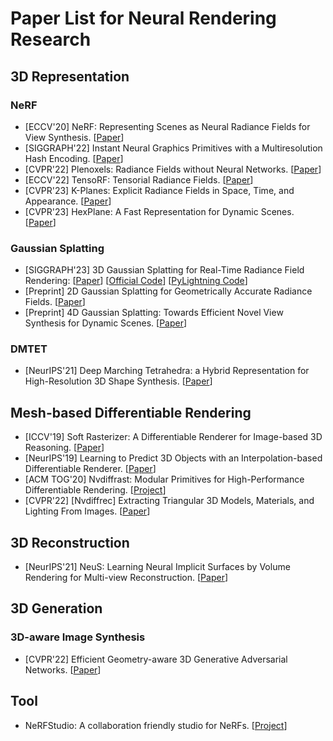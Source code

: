# Paper List for Neural Rendering Research
## 3D Representation
### NeRF
- [ECCV'20] NeRF: Representing Scenes as Neural Radiance Fields for View Synthesis. \[[Paper](http://arxiv.org/abs/2003.08934)\]
- [SIGGRAPH'22] Instant Neural Graphics Primitives with a Multiresolution Hash Encoding. \[[Paper](http://arxiv.org/abs/2201.05989)\]
- [CVPR'22] Plenoxels: Radiance Fields without Neural Networks. \[[Paper](https://arxiv.org/abs/2112.05131)\]
- [ECCV'22] TensoRF: Tensorial Radiance Fields. \[[Paper](https://arxiv.org/abs/2203.09517)\]
- [CVPR'23] K-Planes: Explicit Radiance Fields in Space, Time, and Appearance. \[[Paper](http://arxiv.org/abs/2301.10241)\]
- [CVPR'23] HexPlane: A Fast Representation for Dynamic Scenes. \[[Paper](http://arxiv.org/abs/2301.09632)\]

### Gaussian Splatting
- [SIGGRAPH'23] 3D Gaussian Splatting for Real-Time Radiance Field Rendering: \[[Paper](https://arxiv.org/abs/2308.04079)\] \[[Official Code](https://github.com/graphdeco-inria/gaussian-splatting)\] \[[PyLightning Code](https://github.com/yzslab/gaussian-splatting-lightning)\]
- [Preprint] 2D Gaussian Splatting for Geometrically Accurate Radiance Fields. \[[Paper](https://arxiv.org/abs/2403.17888)\]
- [Preprint] 4D Gaussian Splatting: Towards Efficient Novel View Synthesis for Dynamic Scenes. \[[Paper](https://arxiv.org/abs/2402.03307)\]

### DMTET
- [NeurIPS'21] Deep Marching Tetrahedra: a Hybrid Representation for High-Resolution 3D Shape Synthesis. \[[Paper](https://arxiv.org/abs/2111.04276)\]

## Mesh-based Differentiable Rendering
- [ICCV'19] Soft Rasterizer: A Differentiable Renderer for Image-based 3D Reasoning. \[[Paper](https://arxiv.org/abs/1904.01786)\]
- [NeurIPS'19] Learning to Predict 3D Objects with an Interpolation-based Differentiable Renderer. \[[Paper](https://arxiv.org/abs/1908.01210)\]
- [ACM TOG'20] Nvdiffrast: Modular Primitives for High-Performance Differentiable Rendering. \[[Project](https://nvlabs.github.io/nvdiffrast/)\]
- [CVPR'22] [Nvdiffrec] Extracting Triangular 3D Models, Materials, and Lighting From Images. \[[Paper](https://arxiv.org/abs/2111.12503)\]


## 3D Reconstruction
- [NeurIPS'21] NeuS: Learning Neural Implicit Surfaces by Volume Rendering for Multi-view Reconstruction. \[[Paper](http://arxiv.org/abs/2106.10689)\]

## 3D Generation
### 3D-aware Image Synthesis
- [CVPR'22] Efficient Geometry-aware 3D Generative Adversarial Networks. \[[Paper](https://arxiv.org/abs/2112.07945)\]

## Tool
- NeRFStudio: A collaboration friendly studio for NeRFs. \[[Project](https://github.com/nerfstudio-project/nerfstudio/)\]